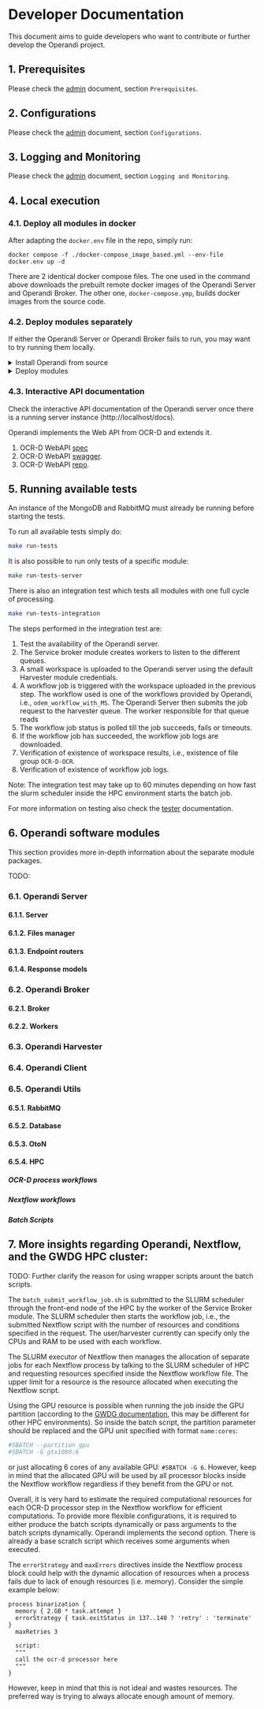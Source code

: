 # Developer Documentation
This document aims to guide developers who want to contribute or further develop the Operandi project.

## 1. Prerequisites
Please check the [admin](https://github.com/subugoe/operandi/tree/main/docs/README_doc_admin.md) document, section 
`Prerequisites`.

## 2. Configurations
Please check the [admin](https://github.com/subugoe/operandi/tree/main/docs/README_doc_admin.md) document, section 
`Configurations`.

## 3. Logging and Monitoring
Please check the [admin](https://github.com/subugoe/operandi/tree/main/docs/README_doc_admin.md) document, section 
`Logging and Monitoring`.

## 4. Local execution

### 4.1. Deploy all modules in docker
After adapting the `docker.env` file in the repo, simply run:
```shell
docker compose -f ./docker-compose_image_based.yml --env-file docker.env up -d
```

There are 2 identical docker compose files. The one used in the command above downloads the prebuilt remote docker 
images of the Operandi Server and Operandi Broker. The other one, `docker-compose.ymp`, builds docker images from the 
source code. 

### 4.2. Deploy modules separately
If either the Operandi Server or Operandi Broker fails to run, you may want to try running them locally.

<details>
<summary> Install Operandi from source </summary>

1. Install dependencies:
    ```sh
    sudo apt-get update && 
    sudo apt-get install -y make &&
    sudo make deps-ubuntu
    ```
2. Create a virtual Python environment and activate it:
    ```sh
    python3 -m venv $HOME/venv-operandi &&
    source $HOME/venv-operandi/bin/activate
    ```
3. Install Operandi modules
    ```sh
    make install-dev
    ```

</details>

<details>
<summary> Deploy modules </summary>

1. Stop and remove previously deployed docker modules:
    ```bash
    docker compose -f ./docker-compose_image_based.yml --env-file docker.env down --remove-orphans
    ```
2. Start MongoDB:
    ```bash
    docker compose -f ./docker-compose.yml --env-file .env up -d operandi-mongodb
    ```
   or just with a make command:
   ```bash
   make start-mongo-docker
   ```
3. Start RabbitMQ Server
    ```bash
    docker compose -f ./docker-compose.yml --env-file .env up -d operandi-rabbitmq
    ```
   or just with a make command:
   ```bash
   make start-rabbitmq-docker
   ```
4. Start Operandi Server
    ```bash
    make start-server-native
    ```
5. Start Operandi Broker
    ```bash
    make start-broker-native
    ```

Pay attention that in the docker calls above the `.env` file is used. Since the server and broker are not deployed with 
docker compose they are not part of the network created by the docker compose. Thus, the address of the MongoDB and 
RabbitMQ is just the localhost and not the docker network.
</details>

### 4.3. Interactive API documentation

Check the interactive API documentation of the Operandi server once there is a running server 
instance (http://localhost/docs). 

Operandi implements the Web API from OCR-D and extends it.

1. OCR-D WebAPI [spec](https://github.com/OCR-D/spec/blob/master/openapi.yml)
2. OCR-D WebAPI [swagger](https://app.swaggerhub.com/apis/kba/ocr-d_web_api/0.0.1#/).
3. OCR-D WebAPI [repo](https://github.com/OCR-D/ocrd-webapi-implementation).

## 5. Running available tests

An instance of the MongoDB and RabbitMQ must already be running before starting the tests.

To run all available tests simply do:
```bash
make run-tests
```

It is also possible to run only tests of a specific module:
```bash
make run-tests-server
```

There is also an integration test which tests all modules with one full cycle of processing.
```bash
make run-tests-integration
```
The steps performed in the integration test are:
1. Test the availability of the Operandi server.
2. The Service broker module creates workers to listen to the different queues.
3. A small workspace is uploaded to the Operandi server using the default Harvester module credentials.
4. A workflow job is triggered with the workspace uploaded in the previous step. The workflow used is
one of the workflows provided by Operandi, i.e., `odem_workflow_with_MS`. The Operandi Server then submits the job 
request to the harvester queue. The worker responsible for that queue reads
5. The workflow job status is polled till the job succeeds, fails or timeouts.
6. If the workflow job has succeeded, the workflow job logs are downloaded.
7. Verification of existence of workspace results, i.e., existence of file group `OCR-D-OCR`.
8. Verification of existence of workflow job logs.

Note: The integration test may take up to 60 minutes depending on how fast the slurm scheduler inside the HPC 
environment starts the batch job.

For more information on testing also check the 
[tester](https://github.com/subugoe/operandi/tree/main/docs/README_doc_tester.md) documentation.

## 6. Operandi software modules
This section provides more in-depth information about the separate module packages.

TODO:

### 6.1. Operandi Server
#### 6.1.1. Server
#### 6.1.2. Files manager
#### 6.1.3. Endpoint routers
#### 6.1.4. Response models

### 6.2. Operandi Broker
#### 6.2.1. Broker
#### 6.2.2. Workers

### 6.3. Operandi Harvester

### 6.4. Operandi Client

### 6.5. Operandi Utils
#### 6.5.1. RabbitMQ
#### 6.5.2. Database
#### 6.5.3. OtoN
#### 6.5.4. HPC
##### OCR-D process workflows
##### Nextflow workflows
##### Batch Scripts

## 7. More insights regarding Operandi, Nextflow, and the GWDG HPC cluster:

TODO: Further clarify the reason for using wrapper scripts arount the batch scripts.

The `batch_submit_workflow_job.sh` is submitted to the SLURM scheduler through the front-end node of the HPC by the 
worker of the Service Broker module. The SLURM scheduler then starts the workflow job, i.e., the submitted Nextflow 
script with the number of resources and conditions specified in the request. The user/harvester currently can specify 
only the CPUs and RAM to be used with each workflow.

The SLURM executor of Nextflow then manages the allocation of separate jobs for each Nextflow process by talking to the 
SLURM scheduler of HPC and requesting resources specified inside the Nextflow workflow file. The upper limit for a 
resource is the resource allocated when executing the Nextflow script.

Using the GPU resource is possible when running the job inside the GPU partition (according to the 
[GWDG documentation](https://docs.gwdg.de/doku.php?id=en:services:application_services:high_performance_computing:running_jobs_slurm), this may be different for other HPC environments). So inside the batch script, the partition 
parameter should be replaced and the GPU unit specified with format `name:cores`:
```bash
#SBATCH --partition gpu
#SBATCH -G gtx1080:6
```
or just allocating 6 cores of any available GPU: `#SBATCH -G 6`. However, keep in mind that the allocated GPU will be 
used by all processor blocks inside the Nextflow workflow regardless if they benefit from the GPU or not.

Overall, it is very hard to estimate the required computational resources for each OCR-D processor step in the Nextflow 
workflow for efficient computations. To provide more flexible configurations, it is required to either produce the 
batch scripts dynamically or pass arguments to the batch scripts dynamically. Operandi implements the second option. 
There is already a base scratch script which receives some arguments when executed.

The `errorStrategy` and `maxErrors` directives inside the Nextflow process block could help with the dynamic allocation 
of resources when a process fails due to lack of enough resources (i.e. memory). Consider the simple example below: 
```text
process binarization {
  memory { 2.GB * task.attempt }
  errorStrategy { task.exitStatus in 137..140 ? 'retry' : 'terminate' }
  maxRetries 3

  script:
  """
  call the ocr-d processor here
  """
}
```
However, keep in mind that this is not ideal and wastes resources. The preferred way is trying to always allocate enough 
amount of memory.
